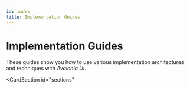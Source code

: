 ```yaml
---
id: index
title: Implementation Guides
---
```



# Implementation Guides

These guides show you how to use various implementation architectures and techniques with _Avalonia UI_.

<CardSection
  id="sections"
>
  <Card
    title="How To Use the MVVM Pattern"
    to="/docs/guides/implementation-guides/how-to-use-the-mvvm-pattern"
    description="A guide to developing apps using the Model, View, ViewModel architecture."
  />
  <Card
    title="How To Implement Dependency Injection"
    to="/docs/guides/implementation-guides/how-to-implement-dependency-injection"
    description="A guide to understanding how to use Dependency Injection (DI) in your apps."
  />
  <Card
    title="Developer Tools"
    to="/docs/guides/implementation-guides/developer-tools"
    description="Learn how to debug your applications visuals."
  />
  <Card
    title="How To Log Errors and Warnings"
    to="/docs/guides/implementation-guides/logging-errors-and-warnings"
    description="This guide shows you how to can log warnings and errors in Avalonia."
  />
  <Card
    title="How To Use Live Preview
"
    to="/docs/guides/implementation-guides/ide-support"
    description="This guide will show you how to use the live preview feature of the Avalonia UI IDE extensions"
  />
  <Card
    title="How To Use Design-time Data"
    to="/docs/guides/implementation-guides/how-to-use-design-time-data"
    description="Learn how to use design-time data to avoid having to build your entire app."
  />
  <Card
    title="Localizing using ResX"
    to="/docs/guides/implementation-guides/localizing"
    description="Learn how to use ResX to localize your app."
  />
</CardSection>